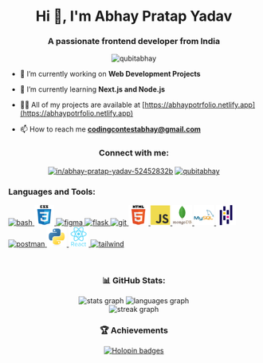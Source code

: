 <h1 align="center">Hi 👋, I'm Abhay Pratap Yadav</h1>
<h3 align="center">A passionate frontend developer from India</h3>

<p align="center"> <img src="https://komarev.com/ghpvc/?username=qubitabhay&label=Profile%20views&color=0e75b6&style=flat" alt="qubitabhay" /> </p>

- 🔭 I’m currently working on **Web Development Projects**

- 🌱 I’m currently learning **Next.js and Node.js**

- 👨‍💻 All of my projects are available at [https://abhaypotrfolio.netlify.app](https://abhaypotrfolio.netlify.app)

- 📫 How to reach me **codingcontestabhay@gmail.com**

<h3 align="center">Connect with me:</h3>
<p align="center">
<a href="https://linkedin.com/in/in/abhay-pratap-yadav-52452832b" target="blank"><img align="center" src="https://raw.githubusercontent.com/rahuldkjain/github-profile-readme-generator/master/src/images/icons/Social/linked-in-alt.svg" alt="in/abhay-pratap-yadav-52452832b" height="30" width="40" /></a>
<a href="https://kaggle.com/qubitabhay" target="blank"><img align="center" src="https://raw.githubusercontent.com/rahuldkjain/github-profile-readme-generator/master/src/images/icons/Social/kaggle.svg" alt="qubitabhay" height="30" width="40" /></a>
</p>

<h3 align="left">Languages and Tools:</h3>
<p align="left"> <a href="https://www.gnu.org/software/bash/" target="_blank" rel="noreferrer"> <img src="https://www.vectorlogo.zone/logos/gnu_bash/gnu_bash-icon.svg" alt="bash" width="40" height="40"/> </a> <a href="https://www.w3schools.com/css/" target="_blank" rel="noreferrer"> <img src="https://raw.githubusercontent.com/devicons/devicon/master/icons/css3/css3-original-wordmark.svg" alt="css3" width="40" height="40"/> </a> <a href="https://www.figma.com/" target="_blank" rel="noreferrer"> <img src="https://www.vectorlogo.zone/logos/figma/figma-icon.svg" alt="figma" width="40" height="40"/> </a> <a href="https://flask.palletsprojects.com/" target="_blank" rel="noreferrer"> <img src="https://www.vectorlogo.zone/logos/pocoo_flask/pocoo_flask-icon.svg" alt="flask" width="40" height="40"/> </a> <a href="https://git-scm.com/" target="_blank" rel="noreferrer"> <img src="https://www.vectorlogo.zone/logos/git-scm/git-scm-icon.svg" alt="git" width="40" height="40"/> </a> <a href="https://www.w3.org/html/" target="_blank" rel="noreferrer"> <img src="https://raw.githubusercontent.com/devicons/devicon/master/icons/html5/html5-original-wordmark.svg" alt="html5" width="40" height="40"/> </a> <a href="https://developer.mozilla.org/en-US/docs/Web/JavaScript" target="_blank" rel="noreferrer"> <img src="https://raw.githubusercontent.com/devicons/devicon/master/icons/javascript/javascript-original.svg" alt="javascript" width="40" height="40"/> </a> <a href="https://www.mongodb.com/" target="_blank" rel="noreferrer"> <img src="https://raw.githubusercontent.com/devicons/devicon/master/icons/mongodb/mongodb-original-wordmark.svg" alt="mongodb" width="40" height="40"/> </a> <a href="https://www.mysql.com/" target="_blank" rel="noreferrer"> <img src="https://raw.githubusercontent.com/devicons/devicon/master/icons/mysql/mysql-original-wordmark.svg" alt="mysql" width="40" height="40"/> </a> <a href="https://pandas.pydata.org/" target="_blank" rel="noreferrer"> <img src="https://raw.githubusercontent.com/devicons/devicon/2ae2a900d2f041da66e950e4d48052658d850630/icons/pandas/pandas-original.svg" alt="pandas" width="40" height="40"/> </a> <a href="https://postman.com" target="_blank" rel="noreferrer"> <img src="https://www.vectorlogo.zone/logos/getpostman/getpostman-icon.svg" alt="postman" width="40" height="40"/> </a> <a href="https://www.python.org" target="_blank" rel="noreferrer"> <img src="https://raw.githubusercontent.com/devicons/devicon/master/icons/python/python-original.svg" alt="python" width="40" height="40"/> </a> <a href="https://reactjs.org/" target="_blank" rel="noreferrer"> <img src="https://raw.githubusercontent.com/devicons/devicon/master/icons/react/react-original-wordmark.svg" alt="react" width="40" height="40"/> </a> <a href="https://tailwindcss.com/" target="_blank" rel="noreferrer"> <img src="https://www.vectorlogo.zone/logos/tailwindcss/tailwindcss-icon.svg" alt="tailwind" width="40" height="40"/> </a> </p>
<br>

<h3 align="center">📊 GitHub Stats:</h3>
<div align="center">
  <img src="https://github-readme-stats.vercel.app/api?username=qubitabhay&show_icons=true&theme=dracula" height="150" alt="stats graph"/>
  <img src="https://github-readme-stats.vercel.app/api/top-langs/?username=qubitabhay&layout=compact&theme=dracula" height="150" alt="languages graph"/>
</div>

<div align="center">
  <img src="https://streak-stats.demolab.com?user=qubitabhay&theme=dark&border_radius=5" height="180" alt="streak graph"/>
</div>


<h3 align="center">🏆 Achievements</h3>
<div align="center">
  <a href="https://holopin.io/@qubitabhay">
    <img src="https://holopin.me/qubitabhay" alt="Holopin badges"/>
  </a>
</div>
